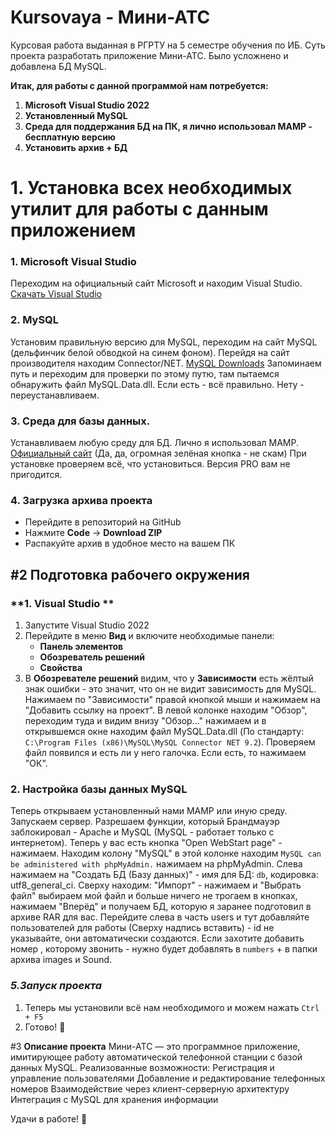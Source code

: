 # **Kursovaya - Мини-АТС**
Курсовая работа выданная в РГРТУ на 5 семестре обучения по ИБ. Суть проекта разработать приложение Мини-АТС. Было усложнено и добавлена БД MySQL.

**Итак, для работы с данной программой нам потребуется:**
1. **Microsoft Visual Studio 2022**
2. **Установленный MySQL**
3. **Среда для поддержания БД на ПК, я лично использовал MAMP - бесплатную версию**
4. **Установить архив + БД**

# 1. **Установка всех необходимых утилит для работы с данным приложением**
### 1. Microsoft Visual Studio
Переходим на официальный сайт Microsoft и находим Visual Studio. [Скачать Visual Studio](https://visualstudio.microsoft.com/ru/vs/community/)
### 2. MySQL
Установим правильную версию для MySQL, переходим на сайт MySQL (дельфинчик белой обводкой на синем фоном). Перейдя на сайт производителя находим Connector/NET. [MySQL Downloads](https://dev.mysql.com/downloads/connector/net/)
Запоминаем путь и переходим для проверки по этому путю, там пытаемся обнаружить файл MySQL.Data.dll. Если есть - всё правильно. Нету - переустанавливаем.
### 3. Среда для базы данных.
Устанавливаем любую среду для БД. Лично я использовал MAMP. [Официальный сайт](https://www.mamp.info/en/downloads/)  (Да, да, огромная зелёная кнопка - не скам)
При установке проверяем всё, что установиться. Версия PRO вам не пригодится.
### **4. Загрузка архива проекта**
- Перейдите в репозиторий на GitHub
- Нажмите **Code** → **Download ZIP**
- Распакуйте архив в удобное место на вашем ПК

## **#2 Подготовка рабочего окружения**
### **1. Visual Studio **
1. Запустите Visual Studio 2022
2. Перейдите в меню **Вид** и включите необходимые панели:
   - **Панель элементов**
   - **Обозреватель решений**
   - **Свойства**
3. В **Обозревателе решений** видим, что у **Зависимости** есть жёлтый знак ошибки - это значит, что он не видит зависимость для MySQL. Нажимаем по "Зависимости" правой кнопкой мыши и нажимаем на "Добавить ссылку на проект". В левой колонке находим "Обзор", переходим туда и видим внизу "Обзор..." нажимаем и в открывшемся окне находим файл MySQL.Data.dll (По стандарту: `C:\Program Files (x86)\MySQL\MySQL Connector NET 9.2`). Проверяем файл появился и есть ли у него галочка. Если есть, то нажимаем "ОК".
### **2. Настройка базы данных MySQL** 
Теперь открываем установленный нами MAMP или иную среду. Запускаем сервер. Разрешаем функции, который Брандмауэр заблокировал - Apache и MySQL (MySQL - работает только с интернетом). Теперь у вас есть кнопка "Open WebStart page" - нажимаем. Находим колону "MySQL" в этой колонке находим `MySQL can be administered with phpMyAdmin.` нажимаем на phpMyAdmin. Слева нажимаем на "Создать БД (Базу данных)" - имя для БД: `db`, кодировка: utf8_general_ci. Сверху находим: "Импорт" - нажимаем и "Выбрать файл" выбираем мой файл и больше ничего не трогаем в кнопках, нажимаем "Вперёд" и получаем БД, которую я заранее подготовил в архиве RAR для вас. Перейдите слева в часть users и тут добавляйте пользователей для работы (Сверху надпись вставить) - id не указывайте, они автоматически создаются. Если захотите добавить номер , которому звонить - нужно будет добавлять в `numbers` + в папки архива images и Sound.
### *5.Запуск проекта*
1. Теперь мы установили всё нам необходимого и можем нажать `Ctrl + F5`
2. Готово! 🎉

#3 **Описание проекта**
Мини-АТС — это программное приложение, имитирующее работу автоматической телефонной станции с базой данных MySQL. Реализованные возможности:
Регистрация и управление пользователями
Добавление и редактирование телефонных номеров
Взаимодействие через клиент-серверную архитектуру
Интеграция с MySQL для хранения информации

Удачи в работе! 🚀
